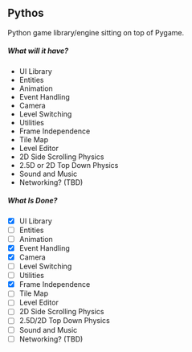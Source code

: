 ## **Pythos**

Python game library/engine sitting on top of Pygame.

##### **What will it have?**

- UI Library
- Entities
- Animation
- Event Handling
- Camera
- Level Switching
- Utilities
- Frame Independence
- Tile Map
- Level Editor
- 2D Side Scrolling Physics
- 2.5D or 2D Top Down Physics
- Sound and Music
- Networking? (TBD)


##### **What Is Done?**

- [x] UI Library
- [ ] Entities
- [ ] Animation
- [x] Event Handling
- [x] Camera
- [ ] Level Switching
- [ ] Utilities
- [x] Frame Independence
- [ ] Tile Map
- [ ] Level Editor
- [ ] 2D Side Scrolling Physics
- [ ] 2.5D/2D Top Down Physics
- [ ] Sound and Music
- [ ] Networking? (TBD)
